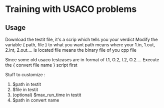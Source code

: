 # Training with USACO problems
## Usage
Download the testit file, it's a scrip which tells you your verdict
Modify the variable { path, file } to what you want
path means where your 1.in, 1.out, 2.int, 2.out.... is located
file means the binary file of you cpp file

Since some old usaco testcases are in format of I.1, O.2, I.2, O.2.... 
Execute the { convert file name } script first

Stuff to customize :
  1. $path in testit
  2. $file in testit
  3. (optional) $max_run_time in testit
  4. $path in convert name
  
  

